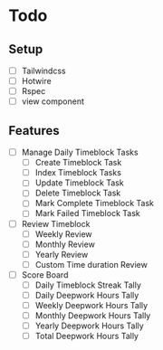 # Todo

## Setup
- [ ] Tailwindcss
- [ ] Hotwire
- [ ] Rspec
- [ ] view component

## Features
- [ ] Manage Daily Timeblock Tasks
  - [ ] Create Timeblock Task
  - [ ] Index Timeblock Tasks
  - [ ] Update Timeblock Task
  - [ ] Delete Timeblock Task
  - [ ] Mark Complete Timeblock Task
  - [ ] Mark Failed Timeblock Task

- [ ] Review Timeblock 
  - [ ] Weekly Review
  - [ ] Monthly Review
  - [ ] Yearly Review
  - [ ] Custom Time duration Review

- [ ] Score Board
  - [ ] Daily Timeblock Streak Tally 
  - [ ] Daily Deepwork Hours Tally 
  - [ ] Weekly Deepwork Hours Tally 
  - [ ] Monthly Deepwork Hours Tally 
  - [ ] Yearly Deepwork Hours Tally 
  - [ ] Total Deepwork Hours Tally 